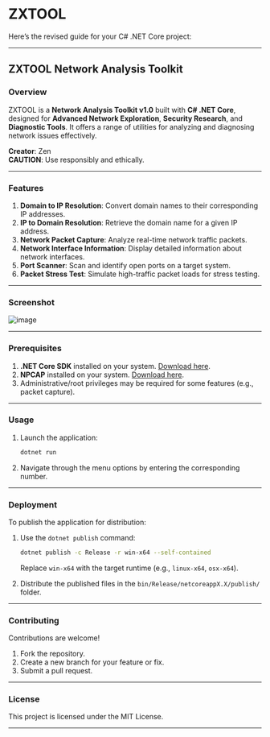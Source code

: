 # ZXTOOL
Here’s the revised guide for your C# .NET Core project:

---

## ZXTOOL Network Analysis Toolkit

### Overview

ZXTOOL is a **Network Analysis Toolkit v1.0** built with **C# .NET Core**, designed for **Advanced Network Exploration**, **Security Research**, and **Diagnostic Tools**. It offers a range of utilities for analyzing and diagnosing network issues effectively.

**Creator**: Zen  
**CAUTION**: Use responsibly and ethically.

---

### Features

1. **Domain to IP Resolution**: Convert domain names to their corresponding IP addresses.
2. **IP to Domain Resolution**: Retrieve the domain name for a given IP address.
3. **Network Packet Capture**: Analyze real-time network traffic packets.
4. **Network Interface Information**: Display detailed information about network interfaces.
5. **Port Scanner**: Scan and identify open ports on a target system.
6. **Packet Stress Test**: Simulate high-traffic packet loads for stress testing.

---

### Screenshot

![image](https://github.com/user-attachments/assets/206813c0-741c-49c3-8d5a-7136f9ace095)


---

### Prerequisites

1. **.NET Core SDK** installed on your system. [Download here](https://dotnet.microsoft.com/download).
2. **NPCAP** installed on your system. [Download here](https://npcap.com/#download).
3. Administrative/root privileges may be required for some features (e.g., packet capture).

---


### Usage

1. Launch the application:
   ```bash
   dotnet run
   ```

2. Navigate through the menu options by entering the corresponding number.

---

### Deployment

To publish the application for distribution:

1. Use the `dotnet publish` command:
   ```bash
   dotnet publish -c Release -r win-x64 --self-contained
   ```
   Replace `win-x64` with the target runtime (e.g., `linux-x64`, `osx-x64`).

2. Distribute the published files in the `bin/Release/netcoreappX.X/publish/` folder.

---

### Contributing

Contributions are welcome!  
1. Fork the repository.  
2. Create a new branch for your feature or fix.  
3. Submit a pull request.

---

### License

This project is licensed under the MIT License.

---


